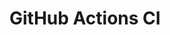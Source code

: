 # GitHub Actions CI











































































































































